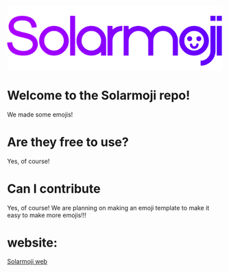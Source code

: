 <!-- maybe just add the animated one -->
![Solarmoji logo](https://github.com/Solarium-Networks/Solarmoji/blob/main/sources/Solarmoji.png?raw=true)
# Welcome to the Solarmoji repo!
We made some emojis!
# Are they free to use?
Yes, of course!
# Can I contribute
Yes, of course! We are planning on making an emoji template to make it easy to make more emojis!!!
# website:
[Solarmoji web](https://solarium-networks.github.io/Solarmoji/)
